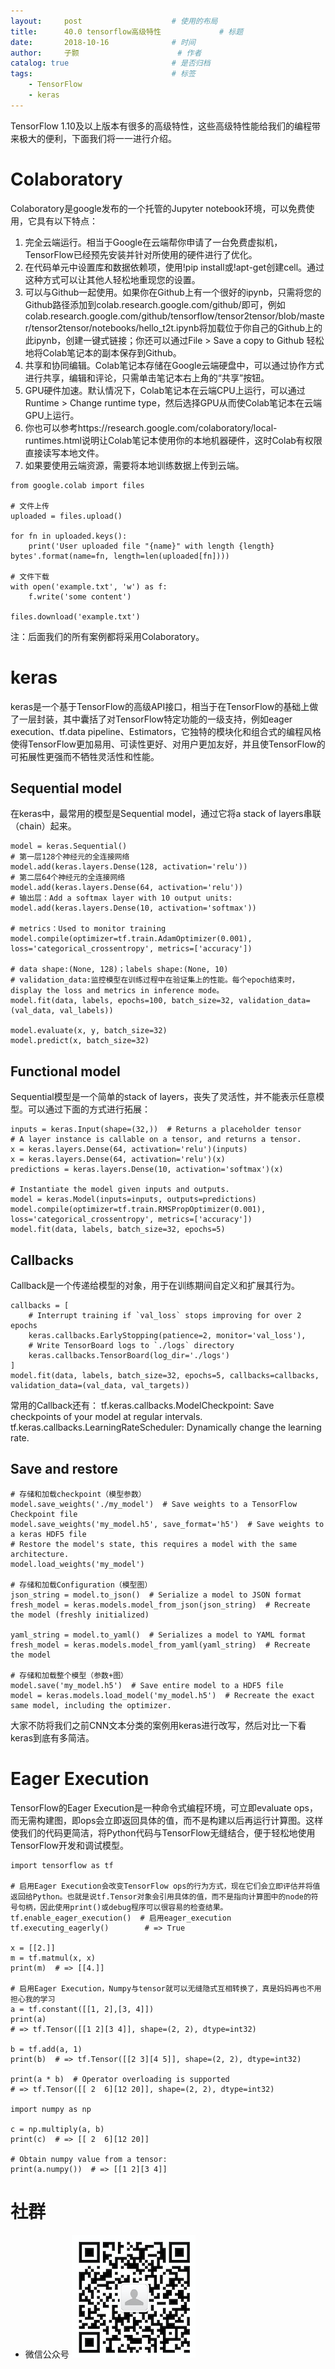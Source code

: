 ```yaml
---
layout:     post   				    # 使用的布局
title:      40.0 tensorflow高级特性				# 标题 
date:       2018-10-16 				# 时间
author:     子颢 						# 作者
catalog: true 						# 是否归档
tags:								# 标签
    - TensorFlow
    - keras
---
```


TensorFlow 1.10及以上版本有很多的高级特性，这些高级特性能给我们的编程带来极大的便利，下面我们将一一进行介绍。

# Colaboratory

Colaboratory是google发布的一个托管的Jupyter notebook环境，可以免费使用，它具有以下特点：
1. 完全云端运行。相当于Google在云端帮你申请了一台免费虚拟机，TensorFlow已经预先安装并针对所使用的硬件进行了优化。
2. 在代码单元中设置库和数据依赖项，使用!pip install或!apt-get创建cell。通过这种方式可以让其他人轻松地重现您的设置。
3. 可以与Github一起使用。如果你在Github上有一个很好的ipynb，只需将您的Github路径添加到colab.research.google.com/github/即可，例如colab.research.google.com/github/tensorflow/tensor2tensor/blob/master/tensor2tensor/notebooks/hello_t2t.ipynb将加载位于你自己的Github上的此ipynb，创建一键式链接；你还可以通过File > Save a copy to Github 轻松地将Colab笔记本的副本保存到Github。
4. 共享和协同编辑。Colab笔记本存储在Google云端硬盘中，可以通过协作方式进行共享，编辑和评论，只需单击笔记本右上角的“共享”按钮。
5. GPU硬件加速。默认情况下，Colab笔记本在云端CPU上运行，可以通过Runtime > Change runtime type，然后选择GPU从而使Colab笔记本在云端GPU上运行。
6. 你也可以参考https://research.google.com/colaboratory/local-runtimes.html说明让Colab笔记本使用你的本地机器硬件，这时Colab有权限直接读写本地文件。
7. 如果要使用云端资源，需要将本地训练数据上传到云端。

```
from google.colab import files

# 文件上传
uploaded = files.upload()

for fn in uploaded.keys():
    print('User uploaded file "{name}" with length {length} bytes'.format(name=fn, length=len(uploaded[fn])))

# 文件下载
with open('example.txt', 'w') as f:
    f.write('some content')

files.download('example.txt')
```
注：后面我们的所有案例都将采用Colaboratory。

# keras

keras是一个基于TensorFlow的高级API接口，相当于在TensorFlow的基础上做了一层封装，其中囊括了对TensorFlow特定功能的一级支持，例如eager execution、tf.data pipeline、Estimators，它独特的模块化和组合式的编程风格使得TensorFlow更加易用、可读性更好、对用户更加友好，并且使TensorFlow的可拓展性更强而不牺牲灵活性和性能。

## Sequential model

在keras中，最常用的模型是Sequential model，通过它将a stack of layers串联（chain）起来。
```
model = keras.Sequential()
# 第一层128个神经元的全连接网络
model.add(keras.layers.Dense(128, activation='relu'))
# 第二层64个神经元的全连接网络
model.add(keras.layers.Dense(64, activation='relu'))
# 输出层：Add a softmax layer with 10 output units:
model.add(keras.layers.Dense(10, activation='softmax'))

# metrics：Used to monitor training
model.compile(optimizer=tf.train.AdamOptimizer(0.001), loss='categorical_crossentropy', metrics=['accuracy'])

# data shape:(None, 128)；labels shape:(None, 10)
# validation_data:监控模型在训练过程中在验证集上的性能。每个epoch结束时，display the loss and metrics in inference mode。
model.fit(data, labels, epochs=100, batch_size=32, validation_data=(val_data, val_labels))

model.evaluate(x, y, batch_size=32)
model.predict(x, batch_size=32)
```

## Functional model

Sequential模型是一个简单的stack of layers，丧失了灵活性，并不能表示任意模型。可以通过下面的方式进行拓展：
```
inputs = keras.Input(shape=(32,))  # Returns a placeholder tensor
# A layer instance is callable on a tensor, and returns a tensor.
x = keras.layers.Dense(64, activation='relu')(inputs)
x = keras.layers.Dense(64, activation='relu')(x)
predictions = keras.layers.Dense(10, activation='softmax')(x)

# Instantiate the model given inputs and outputs.
model = keras.Model(inputs=inputs, outputs=predictions)
model.compile(optimizer=tf.train.RMSPropOptimizer(0.001), loss='categorical_crossentropy', metrics=['accuracy'])
model.fit(data, labels, batch_size=32, epochs=5)
```

## Callbacks

Callback是一个传递给模型的对象，用于在训练期间自定义和扩展其行为。
```
callbacks = [
    # Interrupt training if `val_loss` stops improving for over 2 epochs
    keras.callbacks.EarlyStopping(patience=2, monitor='val_loss'),
    # Write TensorBoard logs to `./logs` directory
    keras.callbacks.TensorBoard(log_dir='./logs')
]
model.fit(data, labels, batch_size=32, epochs=5, callbacks=callbacks, validation_data=(val_data, val_targets))
```
常用的Callback还有：
tf.keras.callbacks.ModelCheckpoint: Save checkpoints of your model at regular intervals.
tf.keras.callbacks.LearningRateScheduler: Dynamically change the learning rate.

## Save and restore

```
# 存储和加载checkpoint（模型参数）
model.save_weights('./my_model')  # Save weights to a TensorFlow Checkpoint file
model.save_weights('my_model.h5', save_format='h5')  # Save weights to a keras HDF5 file
# Restore the model's state, this requires a model with the same architecture.
model.load_weights('my_model')

# 存储和加载Configuration（模型图）
json_string = model.to_json()  # Serialize a model to JSON format
fresh_model = keras.models.model_from_json(json_string)  # Recreate the model (freshly initialized)

yaml_string = model.to_yaml()  # Serializes a model to YAML format
fresh_model = keras.models.model_from_yaml(yaml_string)  # Recreate the model

# 存储和加载整个模型（参数+图）
model.save('my_model.h5')  # Save entire model to a HDF5 file
model = keras.models.load_model('my_model.h5')  # Recreate the exact same model, including the optimizer.
```
大家不防将我们之前CNN文本分类的案例用keras进行改写，然后对比一下看keras到底有多简洁。

# Eager Execution

TensorFlow的Eager Execution是一种命令式编程环境，可立即evaluate ops，而无需构建图，即ops会立即返回具体的值，而不是构建以后再运行计算图。这样使我们的代码更简洁，将Python代码与TensorFlow无缝结合，便于轻松地使用TensorFlow开发和调试模型。
```
import tensorflow as tf

# 启用Eager Execution会改变TensorFlow ops的行为方式，现在它们会立即评估并将值返回给Python。也就是说tf.Tensor对象会引用具体的值，而不是指向计算图中的node的符号句柄，因此使用print()或debug程序可以很容易的检查结果。
tf.enable_eager_execution()  # 启用eager_execution
tf.executing_eagerly()        # => True

x = [[2.]]
m = tf.matmul(x, x)
print(m)  # => [[4.]]

# 启用Eager Execution，Numpy与tensor就可以无缝隐式互相转换了，真是妈妈再也不用担心我的学习
a = tf.constant([[1, 2],[3, 4]])
print(a)
# => tf.Tensor([[1 2][3 4]], shape=(2, 2), dtype=int32)

b = tf.add(a, 1)
print(b)  # => tf.Tensor([[2 3][4 5]], shape=(2, 2), dtype=int32)

print(a * b)  # Operator overloading is supported
# => tf.Tensor([[ 2  6][12 20]], shape=(2, 2), dtype=int32)

import numpy as np

c = np.multiply(a, b)
print(c)  # => [[ 2  6][12 20]]

# Obtain numpy value from a tensor:
print(a.numpy())  # => [[1 2][3 4]]
```

# 社群

- 微信公众号
	![562929489](/img/wxgzh_ewm.png)